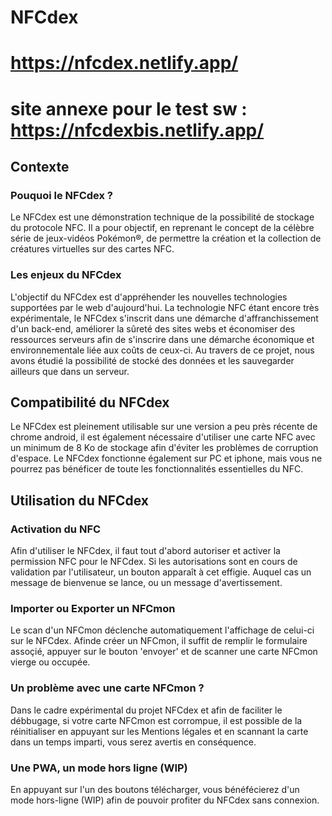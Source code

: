# NFCdex
# https://nfcdex.netlify.app/
# site annexe pour le test sw : https://nfcdexbis.netlify.app/

## Contexte

### Pouquoi le NFCdex ?

Le NFCdex est une démonstration technique de la possibilité de stockage du protocole NFC. Il a pour objectif, en reprenant le concept de la célèbre série de jeux-vidéos Pokémon®, de permettre la création et la collection de créatures virtuelles sur des cartes NFC.

### Les enjeux du NFCdex

L'objectif du NFCdex est d'appréhender les nouvelles technologies supportées par le web d'aujourd'hui. La technologie NFC étant encore très expérimentale, le NFCdex s'inscrit dans une démarche d'affranchissement d'un back-end, améliorer la sûreté des sites webs et économiser des ressources serveurs afin de s'inscrire dans une démarche économique et environnementale liée aux coûts de ceux-ci. Au travers de ce projet, nous avons étudié la possibilité de stocké des données et les sauvegarder ailleurs que dans un serveur.


## Compatibilité du NFCdex

Le NFCdex est pleinement utilisable sur une version a peu près récente de chrome android, il est également nécessaire d'utiliser une carte NFC avec un minimum de 8 Ko de stockage afin d'éviter les problèmes de corruption d'espace. Le NFCdex fonctionne également sur PC et iphone, mais vous ne pourrez pas bénéficer de toute les fonctionnalités essentielles du NFC.

## Utilisation du NFCdex

### Activation du NFC

Afin d'utiliser le NFCdex, il faut tout d'abord autoriser et activer la permission NFC pour le NFCdex. Si les autorisations sont en cours de validation par l'utilisateur, un bouton apparaît à cet effigie. Auquel cas un message de bienvenue se lance, ou un message d'avertissement. 

### Importer ou Exporter un NFCmon

Le scan d'un NFCmon déclenche automatiquement l'affichage de celui-ci sur le NFCdex. Afinde créer un NFCmon, il suffit de remplir le formulaire assoçié, appuyer sur le bouton 'envoyer' et de scanner une carte NFCmon vierge ou occupée.

### Un problème avec une carte NFCmon ?

Dans le cadre expérimental du projet NFCdex et afin de faciliter le débbugage, si votre carte NFCmon est corrompue, il est possible de la réinitialiser en appuyant sur les Mentions légales et en scannant la carte dans un temps imparti, vous serez avertis en conséquence.

### Une PWA, un mode hors ligne (WIP)

En appuyant sur l'un des boutons télécharger, vous bénéfécierez d'un mode hors-ligne (WIP) afin de pouvoir profiter du NFCdex sans connexion.
